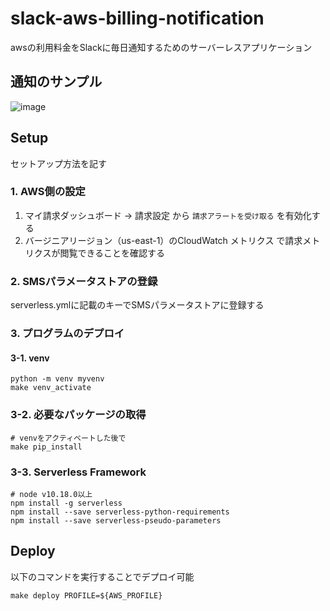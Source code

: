 # slack-aws-billing-notification
awsの利用料金をSlackに毎日通知するためのサーバーレスアプリケーション

## 通知のサンプル
![image](https://user-images.githubusercontent.com/8668892/138143541-9efcb442-3af8-4d9b-9005-08d8bcca7c32.png)

## Setup
セットアップ方法を記す

### 1. AWS側の設定
1. マイ請求ダッシュボード -> 請求設定 から `請求アラートを受け取る` を有効化する
2. バージニアリージョン（us-east-1）のCloudWatch メトリクス で請求メトリクスが閲覧できることを確認する

### 2. SMSパラメータストアの登録
serverless.ymlに記載のキーでSMSパラメータストアに登録する

### 3. プログラムのデプロイ
#### 3-1. venv
```
python -m venv myvenv
make venv_activate
```

### 3-2. 必要なパッケージの取得
```
# venvをアクティベートした後で
make pip_install
```

### 3-3. Serverless Framework
```
# node v10.18.0以上
npm install -g serverless
npm install --save serverless-python-requirements
npm install --save serverless-pseudo-parameters
```

## Deploy
以下のコマンドを実行することでデプロイ可能
```
make deploy PROFILE=${AWS_PROFILE}
```
